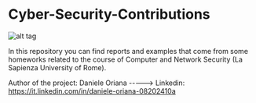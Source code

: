 # Cyber-Security-Contributions


![alt tag](http://library.educause.edu/~/media/images/articles/2015/10/cybersecurity.jpg)



In this repository you can find reports and examples that come from some homeworks related to the course of Computer and Network Security (La Sapienza University of Rome). 

Author of the project: Daniele Oriana -----> Linkedin: https://it.linkedin.com/in/daniele-oriana-08202410a

